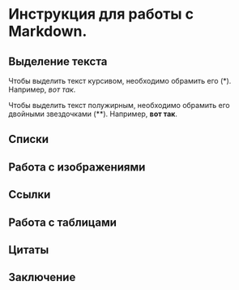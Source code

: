 # Инструкция для работы с Markdown.

## Выделение текста

Чтобы выделить текст курсивом, необходимо обрамить его (*). Например, *вот так*.

Чтобы выделить текст полужирным, необходимо обрамить его двойными звездочками (**). Например, **вот так**.

## Списки

## Работа с изображениями

## Ссылки

## Работа с таблицами

## Цитаты

## Заключение 